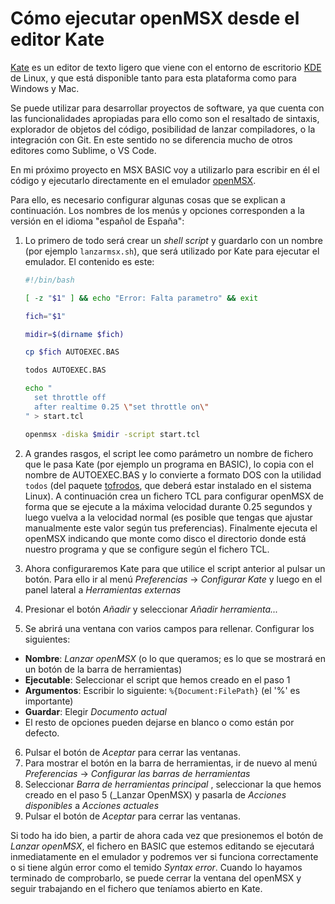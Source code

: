 Cómo ejecutar openMSX desde el editor Kate
==========================================

[Kate](https://kate-editor.org) es un editor de texto ligero que viene con el entorno de escritorio [KDE](https://kde.org) de Linux, y que está disponible tanto para esta plataforma como para Windows y Mac.

Se puede utilizar para desarrollar proyectos de software, ya que cuenta con las funcionalidades apropiadas para ello como son el resaltado de sintaxis, explorador de objetos del código, posibilidad de lanzar compiladores, o la integración con Git. En este sentido no se diferencia mucho de otros editores como Sublime, o VS Code.

En mi próximo proyecto en MSX BASIC voy a utilizarlo para escribir en él el código y ejecutarlo directamente en el emulador [openMSX](https://openmsx.org).

Para ello, es necesario configurar algunas cosas que se explican a continuación. Los nombres de los menús y opciones corresponden a la versión en el idioma "español de España":
1. Lo primero de todo será crear un _shell script_ y guardarlo con un nombre (por ejemplo `lanzarmsx.sh`), que será utilizado por Kate para ejecutar el emulador. El contenido es este:

   ```bash
   #!/bin/bash
   
   [ -z "$1" ] && echo "Error: Falta parametro" && exit

   fich="$1"

   midir=$(dirname $fich)
   
   cp $fich AUTOEXEC.BAS
   
   todos AUTOEXEC.BAS      

   echo "                  
     set throttle off     
     after realtime 0.25 \"set throttle on\"
   " > start.tcl

   openmsx -diska $midir -script start.tcl
   ```

3. A grandes rasgos, el script lee como parámetro un nombre de fichero que le pasa Kate (por ejemplo un programa en BASIC), lo copia con el nombre de AUTOEXEC.BAS y lo convierte a formato DOS con la utilidad `todos` (del paquete [tofrodos](https://repology.org/project/tofrodos), que deberá estar instalado en el sistema Linux). A continuación crea un fichero TCL para configurar openMSX de forma que se ejecute a la máxima velocidad durante 0.25 segundos y luego vuelva a la velocidad normal (es posible que tengas que ajustar manualmente este valor según tus preferencias). Finalmente ejecuta el openMSX indicando que monte como disco el directorio donde está nuestro programa y que se configure según el fichero TCL.
   
4. Ahora configuraremos Kate para que utilice el script anterior al pulsar un botón. Para ello ir al menú _Preferencias_ -> _Configurar Kate_ y luego en el panel lateral a _Herramientas externas_
5. Presionar el botón _Añadir_ y seleccionar _Añadir herramienta..._
6. Se abrirá una ventana con varios campos para rellenar. Configurar los siguientes:
  * **Nombre**: _Lanzar openMSX_    (o lo que queramos; es lo que se mostrará en un botón de la barra de herramientas)
  * **Ejecutable**: Seleccionar el script que hemos creado en el paso 1
  * **Argumentos**: Escribir lo siguiente: `%{Document:FilePath}`  (el '%' es importante)
  * **Guardar**: Elegir _Documento actual_
  * El resto de opciones pueden dejarse en blanco o como están por defecto.
6. Pulsar el botón de _Aceptar_ para cerrar las ventanas.
7. Para mostrar el botón en la barra de herramientas, ir de nuevo al menú _Preferencias_ -> _Configurar las barras de herramientas_
8. Seleccionar _Barra de herramientas principal <externaltools>_, seleccionar la que hemos creado en el paso 5 (_Lanzar OpenMSX) y pasarla de _Acciones disponibles_ a _Acciones actuales_
9. Pulsar el botón de _Aceptar_ para cerrar las ventanas.

Si todo ha ido bien, a partir de ahora cada vez que presionemos el botón de _Lanzar openMSX_, el fichero en BASIC que estemos editando se ejecutará inmediatamente en el emulador y podremos ver si funciona correctamente o si tiene algún error como el temido _Syntax error_. Cuando lo hayamos terminado de comprobarlo, se puede cerrar la ventana del openMSX y seguir trabajando en el fichero que teníamos abierto en Kate.
